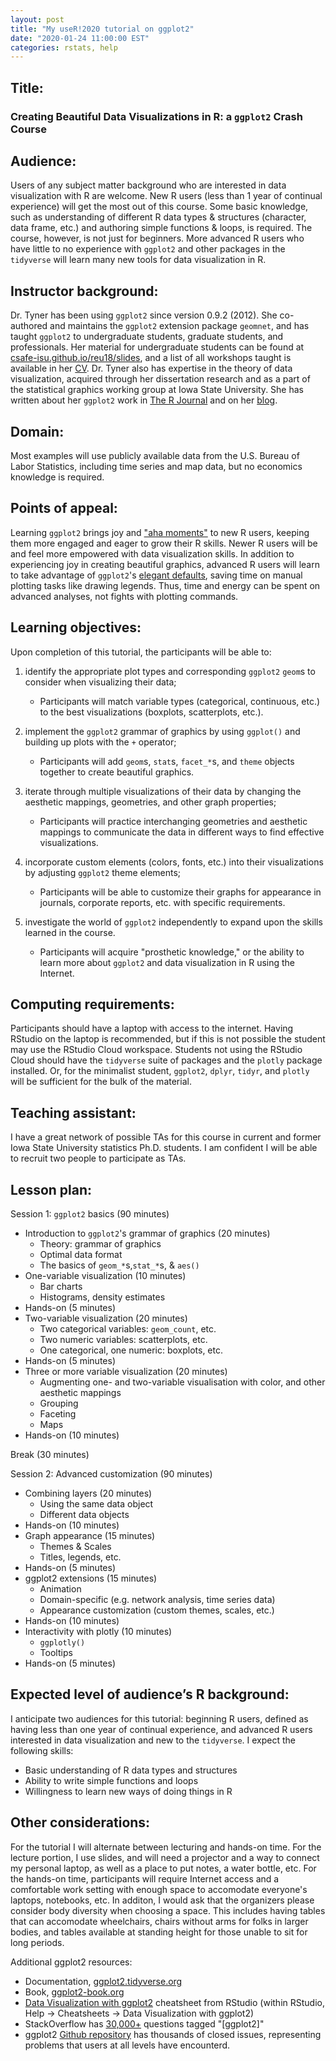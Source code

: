 ```yaml
---
layout: post
title: "My useR!2020 tutorial on ggplot2"
date: "2020-01-24 11:00:00 EST"
categories: rstats, help
---
```




## Title: <!--10-20 words, describing succinctly the topic of the tutorial.--> 

### Creating Beautiful Data Visualizations in R: a `ggplot2` Crash Course

## Audience: <!--50-100 words, describing the expected background (subject matter and R experience) that an attendee should have in order to have a meaningful learning experience.--> 

Users of any subject matter background who are interested in data visualization with R are welcome. New R users (less than 1 year of continual experience) will get the most out of this course. Some basic knowledge, such as understanding of different R data types & structures (character, data frame, etc.) and authoring simple functions & loops, is required. The course, however, is not just for beginners. More advanced R users who have little to no experience with `ggplot2` and other packages in the `tidyverse` will learn many new tools for data visualization in R.  

## Instructor background: <!--~100 words, describing the instructor’s domains of expertise, experience teaching courses/workshops/tutorials using R, and how the instructor’s background has prepared them to teach the proposed tutorial. Provide the URL to your LinkedIn, Github, or any other site where details of your academic/professional background that are relevant to the proposed tutorial are available.-->

Dr. Tyner has been using `ggplot2` since version 0.9.2 (2012). She co-authored and maintains the `ggplot2` extension package `geomnet`, and has taught `ggplot2` to undergraduate students, graduate students, and professionals. Her material for undergraduate students can be found at [csafe-isu.github.io/reu18/slides](https://csafe-isu.github.io/reu18/slides/), and a list of all workshops taught is available in her [CV](https://sctyner.github.io/static/resume/tyner-cv-pd.html). Dr. Tyner also has expertise in the theory of data visualization, acquired through her dissertation research and as a part of the statistical graphics working group at Iowa State University. She has written about her `ggplot2` work in [The R Journal](https://journal.r-project.org/archive/2017/RJ-2017-023/index.html) and on her [blog](https://sctyner.github.io/blog.html).

## Domain: <!--10-20 words, describing the subject areas (e.g. Social Sciences, Neuroscience, Geo-spatial statistics, etc.) to which the concepts and examples presented belong. This description will allow potential attendees determine whether the tutorial would be of interest to them.-->
Most examples will use publicly available data from the U.S. Bureau of Labor Statistics, including time series and map data, but no economics knowledge is required.

## Points of appeal: <!--~75 words, describing what makes the proposed tutorial appealing to either audience from a broad range of backgrounds. If the tutorial content draws on examples from multiple fields/disciplines, the fields are identified and the tutorial is described in a way that is appealing to audience from those and related disciplines.-->

Learning `ggplot2` brings joy and ["aha moments"](https://twitter.com/JennyBryan/status/1176918920491675648?s=20) to new R users, keeping them more engaged and eager to grow their R skills. Newer R users will be and feel more empowered with data visualization skills. In addition to experiencing joy in creating beautiful graphics, advanced R users will learn to take advantage of `ggplot2`'s [elegant defaults](https://ggplot2-book.org/introduction.html#welcome-to-ggplot2), saving time on manual plotting tasks like drawing legends. Thus, time and energy can be spent on advanced analyses, not fights with plotting commands.

## Learning objectives: <!--100 – 200 words, describing the specific concepts and skills the audience can expect to have learned by attending the tutorial. Be sure to specify each learning objective succinctly. A well-drafted proposal would probably have 3-5 well-stated learning objectives.-->

Upon completion of this tutorial, the participants will be able to: 

1. identify the appropriate plot types and corresponding `ggplot2` `geom`s to consider when visualizing their data;
    + Participants will match variable types (categorical, continuous, etc.) to the best visualizations (boxplots, scatterplots, etc.).

2. implement the `ggplot2` grammar of graphics by using `ggplot()` and building up plots with the `+` operator;
    + Participants will add `geom`s, `stat`s, `facet_*`s, and `theme` objects together to create beautiful graphics.

3. iterate through multiple visualizations of their data by changing the aesthetic mappings, geometries, and other graph properties;  
    + Participants will practice interchanging geometries and aesthetic mappings to communicate the data in different ways to find effective visualizations. 

4. incorporate custom elements (colors, fonts, etc.) into their visualizations by adjusting `ggplot2` theme elements; 
    + Participants will be able to customize their graphs for appearance in journals, corporate reports, etc. with specific requirements. 

5. investigate the world of `ggplot2` independently to expand upon the skills learned in the course.
    + Participants will acquire "prosthetic knowledge," or the ability to learn more about `ggplot2` and data visualization in R using the Internet.  


## Computing requirements: <!--~50 words, describing the minimum hardware configuration and software attendees should bring to the tutorial to benefit from the hands-on exercises given during the tutorial.-->

Participants should have a laptop with access to the internet. Having RStudio on the laptop is recommended, but if this is not possible the student may use the RStudio Cloud workspace. Students not using the RStudio Cloud should have the `tidyverse` suite of packages and the `plotly` package installed. Or, for the minimalist student, `ggplot2`, `dplyr`, `tidyr`, and `plotly` will be sufficient for the bulk of the material. 

## Teaching assistant: <!--will you be able to identify one-two individuals who can serve as teaching assistants? Will you need the conference committee to identify volunteers who can serve as teaching assistants? What subject matter expertise should such an individual have to help with any difficulties that the attendees might face in running the code examples being demonstrated?--> 

I have a great network of possible TAs for this course in current and former Iowa State University statistics Ph.D. students. I am confident I will be able to recruit two people to participate as TAs. 

## Lesson plan: <!-- ~150 words, describing via a bulleted list, a sketch of the sequence of activities (theory/domain explanation, demonstration of code, hands-on work time, formal/informal Q+A, etc.) that the instructor expects to follow for delivering the learning experience to attendees.--> 

Session 1: `ggplot2` basics (90 minutes)

- Introduction to `ggplot2`'s grammar of graphics (20 minutes)
    + Theory: grammar of graphics
    + Optimal data format
    + The basics of `geom_*`s,`stat_*`s, & `aes()`
- One-variable visualization (10 minutes)
    + Bar charts
    + Histograms, density estimates
- Hands-on (5 minutes)
- Two-variable visualization (20 minutes)
    + Two categorical variables: `geom_count`, etc. 
    + Two numeric variables: scatterplots, etc.
    + One categorical, one numeric: boxplots, etc. 
- Hands-on (5 minutes)
- Three or more variable visualization (20 minutes)
    + Augmenting one- and two-variable visualisation with color, and other aesthetic mappings
    + Grouping
    + Faceting 
    + Maps
- Hands-on (10 minutes)

Break (30 minutes)

Session 2: Advanced customization (90 minutes)

- Combining layers (20 minutes)
    + Using the same data object
    + Different data objects 
- Hands-on (10 minutes)
- Graph appearance (15 minutes)
    + Themes & Scales
    + Titles, legends, etc. 
- Hands-on (5 minutes)
- ggplot2 extensions (15 minutes)
    + Animation
    + Domain-specific (e.g. network analysis, time series data)
    + Appearance customization (custom themes, scales, etc.)
- Hands-on (10 minutes)
- Interactivity with plotly (10 minutes)
    + `ggplotly()`
    + Tooltips
- Hands-on (5 minutes)

## Expected level of audience’s R background: <!-- ~50 words, a designation of beginner, intermediate, or advanced, and a short description of expected R-related skills.-->
I anticipate two audiences for this tutorial: beginning R users, defined as having less than one year of continual experience, and advanced R users interested in data visualization and new to the `tidyverse`. I expect the following skills: 

- Basic understanding of R data types and structures
- Ability to write simple functions and loops
- Willingness to learn new ways of doing things in R

## Other considerations: <!-- ~ 100 words, describing any other constraints/needs the instructor might have that are relevant in delivering the learning experience to the attendees. If there are additional resources (available online) that the instructor things can help the audience to continue their learning beyond the tutorial, they can be included here, too.-->

For the tutorial I will alternate between lecturing and hands-on time. For the lecture portion, I use slides, and will need a projector and a way to connect my personal laptop, as well as a place to put notes, a water bottle, etc. For the hands-on time, participants will require Internet access and a comfortable work setting with enough space to accomodate everyone's laptops, notebooks, etc. In additon, I would ask that the organizers please consider body diversity when choosing a space. This includes having tables that can accomodate wheelchairs, chairs without arms for folks in larger bodies, and tables available at standing height for those unable to sit for long periods. 

Additional ggplot2 resources: 

- Documentation, [ggplot2.tidyverse.org](https://ggplot2.tidyverse.org/index.html)
- Book, [ggplot2-book.org](https://ggplot2-book.org)
- [Data Visualization with ggplot2](https://github.com/rstudio/cheatsheets/blob/master/data-visualization-2.1.pdf) cheatsheet from RStudio (within RStudio, Help $\rightarrow$ Cheatsheets $\rightarrow$ Data Visualization with ggplot2) 
- StackOverflow has [30,000+](https://stackoverflow.com/questions/tagged/ggplot2) questions tagged  "[ggplot2]"
- ggplot2 [Github repository](https://github.com/tidyverse/ggplot2/issues) has thousands of closed issues, representing problems that users at all levels have encounterd. 

